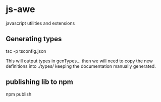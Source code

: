 # js-awe

javascript utilities and extensions

## Generating types

tsc -p tsconfig.json

This will output types in genTypes... then we will need to copy the new definitions into ./types/ keeping the documentation manually generated.

## publishing lib to npm

npm publish
